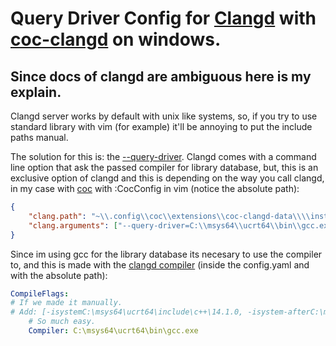 # Query Driver Config for [Clangd](https://clangd.llvm.org/) with [coc-clangd](https://github.com/clangd/coc-clangd) on windows.

## Since docs of clangd are ambiguous here is my explain.

Clangd server works by default with unix like systems, so, if you try to use standard library with vim (for example) it'll be annoying to put the include paths manual.

The solution for this is: the [--query-driver](https://clangd.llvm.org/guides/system-headers#query-driver). Clangd comes with a command line option that ask the passed compiler for library database, but, this is an exclusive option of clangd and this is depending on the way you call clangd, in my case with [coc](https://github.com/neoclide/coc.nvim) with :CocConfig in vim (notice the absolute path):

```json
{
    "clang.path": "~\\.config\\coc\\extensions\\coc-clangd-data\\\\install\\18.1.3\\clangd_18.1.3\\bin\\clangd.exe",
    "clang.arguments": ["--query-driver=C:\\msys64\\ucrt64\\bin\\gcc.exe"]
}
```

Since im using gcc for the library database its necesary to use the compiler to, and this is made with the [clangd compiler](https://clangd.llvm.org/config#compiler) (inside the config.yaml and with the absolute path):

```yaml
CompileFlags:
# If we made it manually.
# Add: [-isystemC:\msys64\ucrt64\include\c++\14.1.0, -isystem-afterC:\msys64\ucrt64\lib\gcc\x86_64-w64-mingw32\14.1.0]
    # So much easy.
    Compiler: C:\msys64\ucrt64\bin\gcc.exe
```